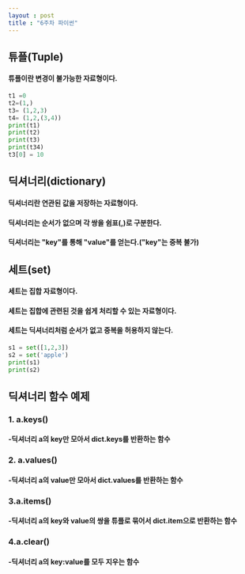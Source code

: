 ```yaml
---
layout : post 
title : "6주차 파이썬"
---
```




## 튜플(Tuple)
#### 튜플이란 변경이 불가능한 자료형이다.

```python
t1 =0
t2=(1,)
t3= (1,2,3)
t4= (1,2,(3,4))
print(t1)
print(t2)
print(t3)
print(t34)
t3[0] = 10

```
## 딕셔너리(dictionary)
#### 딕셔너리란 연관된 값을 저장하는 자료형이다.
#### 딕셔너리는 순서가 없으며 각 쌍을 쉼표(,)로 구분한다.
#### 딕셔너리는 "key"를 통해 "value"를 얻는다.("key"는 중복 불가)
 
## 세트(set)
#### 세트는 집합 자료형이다.
#### 세트는 집합에 관련된 것을 쉽게 처리할 수 있는 자료형이다.
#### 세트는 딕셔너리처럼 순서가 없고 중복을 허용하지 않는다.

```python
s1 = set([1,2,3])
s2 = set('apple')
print(s1)
print(s2)

```
## 딕셔너리 함수 예제
### 1. a.keys()
#### -딕셔너리 a의 key만 모아서 dict.keys를 반환하는 함수
### 2. a.values()
#### -딕셔너리 a의 value만 모아서 dict.values를 반환하는 함수
### 3.a.items()
#### -딕셔너리 a의 key와 value의 쌍을 튜플로 묶어서 dict.item으로 반환하는 함수
### 4.a.clear()
#### -딕셔너리 a의 key:value를 모두 지우는 함수
